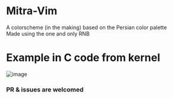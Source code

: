 # Mitra-Vim
A colorscheme (in the making) based on the Persian color palette <br> 
Made using the one and only RNB

# Example in C code from kernel
![image](https://github.com/wolandark/Mitra-Vim/assets/107309764/e57ce7a8-a576-4222-83e4-88126339236c)

### PR & issues are welcomed
